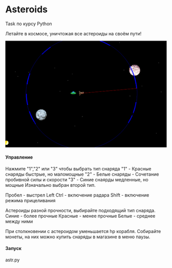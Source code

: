 # Asteroids
Task по курсу Python

Летайте в космосе, уничтожая все астероиды на своём пути!

![image](scr.png)

#### Управление
Нажмите "1","2" или "3" чтобы выбрать тип снаряда
	"1" - Красные снаряды быстрые, но маломощные
	"2" - Белые снаряды - Сочетание пробивной силы и скорости
	"3" - Синие снаярды медленные, но мощные
	Изначально выбран второй тип.
	
Пробел - выстрел
Left Ctrl - включение радара
Shift - включение режима прицеливания

Астероиды разной прочности, выбирайте подходящий тип снаряда.
	Синие - более прочные
	Красные - менее прочные	
	Белые - среднее между ними
	
При столкновении с астероидом уменьшается hp корабля.
Собирайте монеты, на них можно купить снаряды в магазине в меню паузы.

#### Запуск
astr.py



